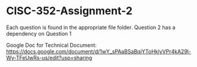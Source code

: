 # CISC-352-Assignment-2

Each question is found in the appropriate file folder. 
Question 2 has a dependency on Question 1

Google Doc for Technical Document:
https://docs.google.com/document/d/1wY_sPAaBSaBqjYToHklyVPr4kA29l-Wy-TFeUwRs-us/edit?usp=sharing
